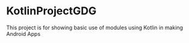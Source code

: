 # KotlinProjectGDG
This project is for showing basic use of modules using Kotlin in making Android Apps

